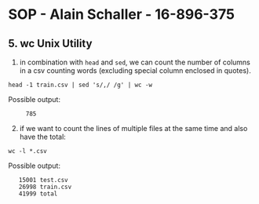# SOP - Alain Schaller - 16-896-375
## 5\. wc Unix Utility

1. in combination with `head` and `sed`, we can count the number of columns in a csv counting words (excluding special column enclosed in quotes).
```shell
head -1 train.csv | sed 's/,/ /g' | wc -w
```
Possible output:
```shell
     785
```


2. if we want to count the lines of multiple files at the same time and also have the total:
```shell
wc -l *.csv
```
Possible output:
```shell
   15001 test.csv
   26998 train.csv
   41999 total
```